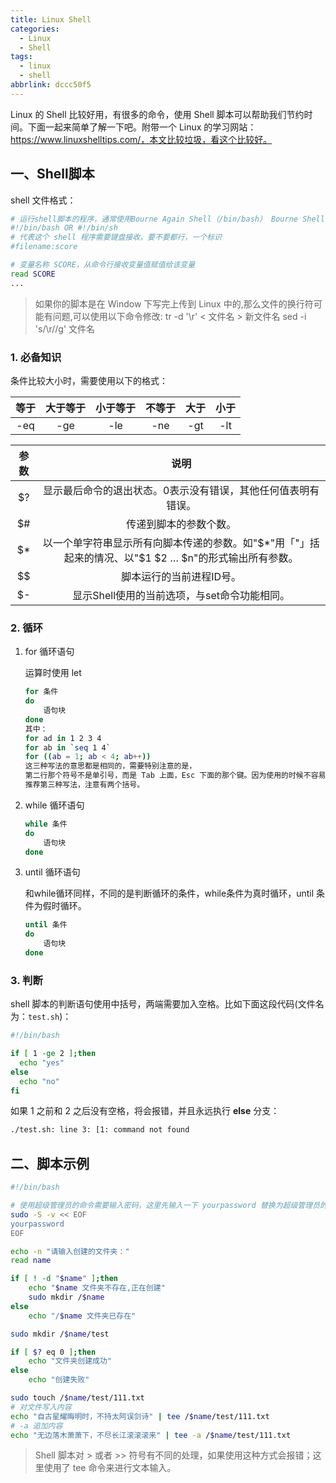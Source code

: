 ```yaml
---
title: Linux Shell
categories:
  - Linux
  - Shell
tags:
  - linux
  - shell
abbrlink: dccc50f5
---
```


Linux 的 Shell 比较好用，有很多的命令，使用 Shell 脚本可以帮助我们节约时间。下面一起来简单了解一下吧。附带一个 Linux 的学习网站：https://www.linuxshelltips.com/，本文比较垃圾，看这个比较好。

<!-- more -->

## 一、Shell脚本

shell 文件格式：

```bash
# 运行shell脚本的程序，通常使用Bourne Again Shell（/bin/bash） Bourne Shell（/bin/sh）
#!/bin/bash OR #!/bin/sh
# 代表这个 shell 程序需要键盘接收，要不要都行，一个标识
#filename:score

# 变量名称 SCORE，从命令行接收变量值赋值给该变量
read SCORE
...
```

> 如果你的脚本是在 Window 下写完上传到 Linux 中的,那么文件的换行符可能有问题,可以使用以下命令修改:
> tr -d '\r' < 文件名 > 新文件名
> sed -i 's/\r//g' 文件名

### 1. 必备知识

条件比较大小时，需要使用以下的格式： 

| 等于  | 大于等于 | 小于等于 | 不等于 | 大于  | 小于  |
| :---: | :------: | :------: | :----: | :---: | :---: |
|  -eq  |   -ge    |   -le    |  -ne   |  -gt  |  -lt  |


| 参数  |                                                   说明                                                    |
| :---: | :-------------------------------------------------------------------------------------------------------: |
|  $?   |                       显示最后命令的退出状态。0表示没有错误，其他任何值表明有错误。                       |
|  $#   |                                          传递到脚本的参数个数。                                           |
|  \$*  | 以一个单字符串显示所有向脚本传递的参数。如"\$*"用「"」括起来的情况、以"\$1 \$2 … \$n"的形式输出所有参数。 |
|  \$$  |                                         脚本运行的当前进程ID号。                                          |
|  $-   |                               显示Shell使用的当前选项，与set命令功能相同。                                |

### 2. 循环

1. for 循环语句

    运算时使用 let

    ```bash
    for 条件
    do  
        语句块
    done
    其中：
    for ad in 1 2 3 4
    for ab in `seq 1 4`
    for ((ab = 1; ab < 4; ab++))
    这三种写法的意思都是相同的，需要特别注意的是，
    第二行那个符号不是单引号，而是 Tab 上面，Esc 下面的那个键。因为使用的时候不容易看懂，不推荐使用。
    推荐第三种写法，注意有两个括号。
    ```

2. while 循环语句

    ```bash
    while 条件
    do 
        语句块
    done
    ```

3. until 循环语句

    和while循环同样，不同的是判断循环的条件，while条件为真时循环，until 条件为假时循环。

    ```bash
    until 条件
    do 
        语句块
    done
    ```

### 3. 判断

shell 脚本的判断语句使用中括号，两端需要加入空格。比如下面这段代码(文件名为：`test.sh`)：

```bash test.sh
#!/bin/bash

if [ 1 -ge 2 ];then
  echo "yes"
else
  echo "no"
fi
```

如果 1 之前和 2 之后没有空格，将会报错，并且永远执行 **else** 分支：

```bash
./test.sh: line 3: [1: command not found
```

## 二、脚本示例

```bash
#!/bin/bash

# 使用超级管理员的命令需要输入密码，这里先输入一下 yourpassword 替换为超级管理员的密码
sudo -S -v << EOF
yourpassword
EOF

echo -n "请输入创建的文件夹："
read name

if [ ! -d "$name" ];then
    echo "$name 文件夹不存在,正在创建"
    sudo mkdir /$name
else 
    echo "/$name 文件夹已存在"

sudo mkdir /$name/test

if [ $? eq 0 ];then
    echo "文件夹创建成功"
else 
    echo "创建失败"

sudo touch /$name/test/111.txt 
# 对文件写入内容
echo "自古星耀晦明时，不持太阿误剑诗" | tee /$name/test/111.txt
# -a 追加内容
echo "无边落木萧萧下，不尽长江滚滚滚来" | tee -a /$name/test/111.txt
```

> Shell 脚本对 > 或者 >> 符号有不同的处理，如果使用这种方式会报错；这里使用了 tee 命令来进行文本输入。
